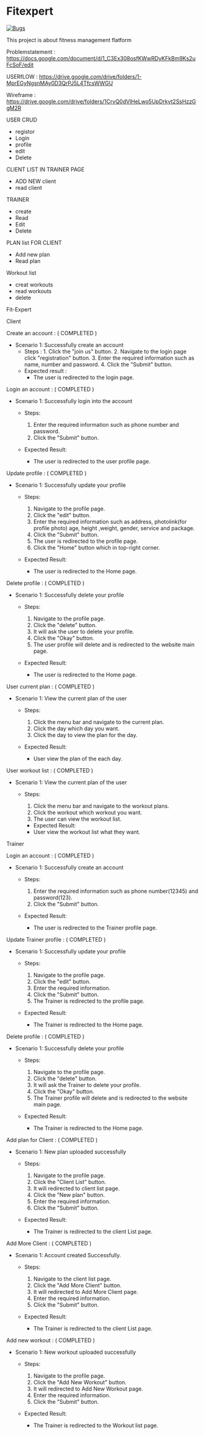 # Fitexpert
[![Bugs](https://sonarcloud.io/api/project_badges/measure?project=fssa-batch3_arul.arulraj__web_project&metric=bugs)](https://sonarcloud.io/summary/new_code?id=fssa-batch3_arul.arulraj__web_project)

This project is about fitness management flatform 

Problemstatement : https://docs.google.com/document/d/1_C3Ex308osfKWwRDyKFkBm9Ks2uFcSoF/edit

USERfLOW : https://drive.google.com/drive/folders/1-MprEGyNgsnMAy0D3QrPJ5L4TfcsWWGU

Wireframe : https://drive.google.com/drive/folders/1CrvQ0dVlHeLwo5UpDrkyt2SsHzzGgM2R

USER CRUD
* registor
* Login
* profile 
* edit 
* Delete

CLIENT LIST IN TRAINER PAGE
* ADD NEW client
* read client

TRAINER
* create
* Read
* Edit
* Delete

PLAN list FOR CLIENT
* Add new plan 
* Read plan

Workout list
* creat workouts
* read workouts
* delete

Fit-Expert

Client

Create an account :  ( COMPLETED )
* Scenario 1: Successfully create an account
    * Steps :
          1. Click the "join us" button.
          2. Navigate to the login page click "registration" button.
          3. Enter the required information such as name, number and password.
          4. Click the "Submit" button.
    * Expected result :
         * The user is redirected to the login page.

Login an account : ( COMPLETED )

* Scenario 1: Successfully login into the account
   * Steps:
       1. Enter the required information such as phone number and password.
       2. Click the "Submit" button.

   * Expected Result:
       * The user is redirected to the user profile page.

Update profile : ( COMPLETED )

* Scenario 1: Successfully update your profile
   * Steps:
       1. Navigate to the profile page.
       2. Click the "edit" button.
       3. Enter the required information such as address, photolink(for profile photo) age, height ,weight, gender, service and package.
       4. Click the "Submit" button.
       5. The user is redirected to the profile page.
       6. Click the "Home" button which in top-right corner.

   * Expected Result:
       * The user is redirected to the Home page.

Delete profile : ( COMPLETED )

* Scenario 1: Successfully delete your profile
   * Steps:
       1. Navigate to the profile page.
       2. Click the "delete" button.
       3. It will ask the user to delete your profile.
       4. Click the "Okay" button.
       5. The user profile will delete and is redirected to the website main page.

   * Expected Result:
       * The user is redirected to the Home page.

User current plan : ( COMPLETED )

* Scenario 1: View the current plan of the user
    * Steps:
       1. Click the menu bar and navigate to the current plan.
       2. Click the day which day you want.
       3. Click the day to view the plan for the day.
       
   * Expected Result:
        * User view the plan of the each day.

User workout list : ( COMPLETED )

* Scenario 1: View the current plan of the user
    * Steps: 
       1. Click the menu bar and navigate to the workout plans.
       2. Click the workout which workout you want.
       3. The user can view the workout list.

       * Expected  Result:
        * User view the workout list what they want.

Trainer

Login an account : ( COMPLETED )

* Scenario 1: Successfully create an account
   * Steps:
       1. Enter the required information such as phone number(12345) and password(123).
       2. Click the "Submit" button.

   * Expected Result:
       * The user is redirected to the Trainer profile page.

Update Trainer profile : ( COMPLETED )

* Scenario 1: Successfully update your profile
   * Steps:
       1. Navigate to the profile page.
       2. Click the "edit" button.
       3. Enter the required information.
       4. Click the "Submit" button.
       5. The Trainer is redirected to the profile page.

   * Expected Result:
       * The Trainer is redirected to the Home page.

Delete profile : ( COMPLETED )

* Scenario 1: Successfully delete your profile
   * Steps:
       1. Navigate to the profile page.
       2. Click the "delete" button.
       3. It will ask the Trainer to delete your profile.
       4. Click the "Okay" button.
       5. The Trainer profile will delete and is redirected to the website main page.

   * Expected Result:
       * The Trainer is redirected to the Home page.

Add plan for Client : ( COMPLETED )

* Scenario 1: New plan uploaded successfully
   * Steps:
       1. Navigate to the profile page.
       2. Click the "Client List" button.
       3. It will redirected to client list page.
       4. Click the "New plan" button.
       5. Enter the required information.
       6. Click the "Submit" button.

   * Expected Result:
       * The Trainer is redirected to the client List page.

Add More Client : ( COMPLETED )

* Scenario 1: Account created Successfully.
   * Steps:
       1. Navigate to the client list page.
       2. Click the "Add More Client" button.
       3. It will redirected to Add More Client page.
       4. Enter the required information.
       5. Click the "Submit" button.

   * Expected Result:
       * The Trainer is redirected to the client List page.

Add new workout : ( COMPLETED )

* Scenario 1: New workout uploaded successfully
   * Steps:
       1. Navigate to the profile page.
       2. Click the "Add New Workout" button.
       3. It will redirected to Add New Workout page.
       4. Enter the required information.
       5. Click the "Submit" button.

   * Expected Result:
       * The Trainer is redirected to the Workout list page.
